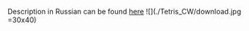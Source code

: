 Description in Russian can be found [here](https://www.dropbox.com/s/jnzz95w07idnhtk/%D0%9A%D1%83%D1%80%D1%81%D0%BE%D0%B2%D0%B0%D1%8F%20%D1%80%D0%B0%D0%B1%D0%BE%D1%82%D0%B0.rar?dl=0) ![](./Tetris_CW/download.jpg =30x40)


